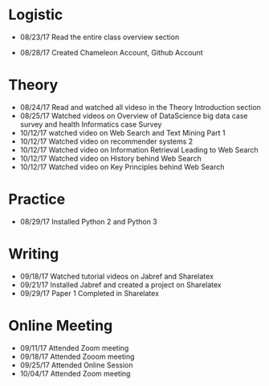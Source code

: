 # Logistic
 
* 08/23/17   Read the entire class overview section
 
* 08/28/17  Created Chameleon Account, Github Account 
 
 
# Theory

* 08/24/17  Read and watched all videso in the Theory Introduction section
* 08/25/17  Watched videos on Overview of DataScience big data case survey and health Informatics case Survey
* 10/12/17  watched video on Web Search and Text Mining Part 1
* 10/12/17  Watched video on recommender systems 2
* 10/12/17  Watched video on Information Retrieval Leading to Web Search
* 10/12/17  Watched video on History behind Web Search
* 10/12/17  Watched video on Key Principles behind Web Search

# Practice 

 * 08/29/17  Installed Python 2 and Python 3
  
 

# Writing
 
 * 09/18/17 Watched tutorial videos on Jabref and Sharelatex
 * 09/21/17 Installed Jabref and created a project on Sharelatex
 * 09/29/17 Paper 1 Completed in Sharelatex
 
 
 
 # Online Meeting
 
 * 09/11/17  Attended Zoom meeting
 * 09/18/17  Attended Zooom meeting
 * 09/25/17  Attended Online Session
 * 10/04/17 Attended Zoom meeting
 
 
 
 
 
 
 
 
 
 
 
          
 


      
       
